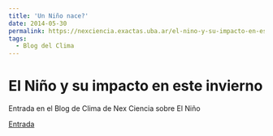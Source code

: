 ```yaml
---
title: 'Un Niño nace?'
date: 2014-05-30
permalink: https://nexciencia.exactas.uba.ar/el-nino-y-su-impacto-en-este-invierno
tags:
  - Blog del Clima
---
```


El Niño y su impacto en este invierno
======


Entrada en el Blog de Clima de Nex Ciencia sobre El Niño

[Entrada](https://nexciencia.exactas.uba.ar/fenomeno-del-ninoel-nino)

